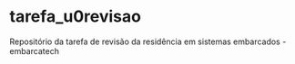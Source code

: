 # tarefa_u0revisao
Repositório da tarefa de revisão da residência em sistemas embarcados - embarcatech
